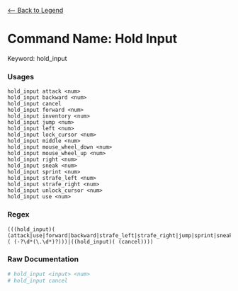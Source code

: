 [<-- Back to Legend](../legend.md)

# Command Name: Hold Input
Keyword: hold_input

### Usages
```
hold_input attack <num>
hold_input backward <num>
hold_input cancel
hold_input forward <num>
hold_input inventory <num>
hold_input jump <num>
hold_input left <num>
hold_input lock_cursor <num>
hold_input middle <num>
hold_input mouse_wheel_down <num>
hold_input mouse_wheel_up <num>
hold_input right <num>
hold_input sneak <num>
hold_input sprint <num>
hold_input strafe_left <num>
hold_input strafe_right <num>
hold_input unlock_cursor <num>
hold_input use <num>
```

### Regex
```regexp
(((hold_input)( (attack|use|forward|backward|strafe_left|strafe_right|jump|sprint|sneak|lock_cursor|unlock_cursor|left|right|middle|inventory|mouse_wheel_up|mouse_wheel_down))( (-?\d*(\.\d*)?)))|((hold_input)( (cancel))))
```

### Raw Documentation
```yml
# hold_input <input> <num>
# hold_input cancel
```
